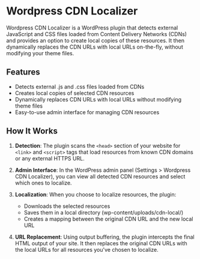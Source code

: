 # Wordpress CDN Localizer

Wordpress CDN Localizer is a WordPress plugin that detects external JavaScript and CSS files loaded from Content Delivery Networks (CDNs) and provides an option to create local copies of these resources. It then dynamically replaces the CDN URLs with local URLs on-the-fly, without modifying your theme files.

## Features

- Detects external .js and .css files loaded from CDNs
- Creates local copies of selected CDN resources
- Dynamically replaces CDN URLs with local URLs without modifying theme files
- Easy-to-use admin interface for managing CDN resources

## How It Works

1. **Detection**: The plugin scans the `<head>` section of your website for `<link>` and `<script>` tags that load resources from known CDN domains or any external HTTPS URL.

2. **Admin Interface**: In the WordPress admin panel (Settings > Wordpress CDN Localizer), you can view all detected CDN resources and select which ones to localize.

3. **Localization**: When you choose to localize resources, the plugin:
   - Downloads the selected resources
   - Saves them in a local directory (wp-content/uploads/cdn-local/)
   - Creates a mapping between the original CDN URL and the new local URL

4. **URL Replacement**: Using output buffering, the plugin intercepts the final HTML output of your site. It then replaces the original CDN URLs with the local URLs for all resources you've chosen to localize.

